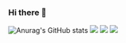 ### Hi there 👋

![Anurag's GitHub stats](https://github-readme-stats.vercel.app/api?username=natsuya-kume&count_private=true&theme=dracula)
![](https://github-profile-summary-cards.vercel.app/api/cards/profile-details?username=natsuya-kume&theme=dracula)
![](http://github-profile-summary-cards.vercel.app/api/cards/repos-per-language?username=natsuya-kume&theme=dracula)
![](http://github-profile-summary-cards.vercel.app/api/cards/most-commit-language?username=natsuya-kume&theme=dracula)


<!-- **natsuya-kume/natsuya-kume** is a ✨ _special_ ✨ repository because its `README.md` (this file) appears on your GitHub profile.
Here are some ideas to get you started:

- 🔭 I’m currently working on ...
- 🌱 I’m currently learning ...
- 👯 I’m looking to collaborate on ...
- 🤔 I’m looking for help with ...
- 💬 Ask me about ...
- 📫 How to reach me: ...
- 😄 Pronouns: ...
- ⚡ Fun fact: ...
 -->
